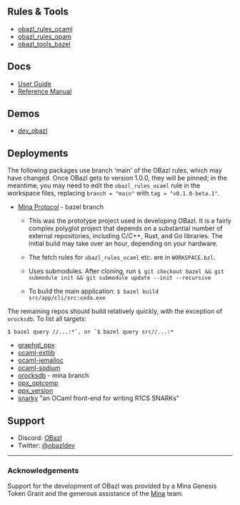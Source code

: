 ## Rules & Tools

* [obazl_rules_ocaml](https://github.com/obazl/rules_ocaml)
* [obazl_rules_opam](https://github.com/obazl/rules_opam)
* [obazl_tools_bazel](https://github.com/obazl/tools_bazel)

## Docs

* [User Guide](ug/index.md)
* [Reference Manual](refman/index.md)

## Demos

* [dev_obazl](https://github.com/obazl/dev_obazl)

## Deployments

The following packages use branch 'main' of the OBazl rules, which may
have changed. Once OBazl gets to version 1.0.0, they will be pinned; in
the meantime, you may need to edit the `obazl_rules_ocaml` rule in the
workspace files, replacing `branch = "main"` with `tag =
"v0.1.0-beta.1"`.

* [Mina Protocol](https://github.com/MinaProtocol/mina/tree/bazel) - bazel branch

  * This was the prototype project used in developing OBazl. It is a
    fairly complex polyglot project that depends on a substantial
    number of external repositories, including C/C++, Rust, and Go
    libraries. The initial build may take over an hour, depending on
    your hardware.

  * The fetch rules for `obazl_rules_ocaml` etc. are in `WORKSPACE.bzl`.

  * Uses submodules. After cloning, run `$ git checkout bazel && git submodule init && git submodule update --init --recursive`

  * To build the main application: `$ bazel build src/app/cli/src:coda.exe`

The remaining repos should build relatively quickly, with the exception of `orocksdb`. To list all targets:

```$ bazel query //...:*`, or `$ bazel query src//...:*```

* [graphql_ppx](https://github.com/o1-labs/graphql_ppx)
* [ocaml-extlib](https://github.com/MinaProtocol/ocaml-extlib)
* [ocaml-jemalloc](git@github.com:obazl/ocaml-jemalloc.git)
* [ocaml-sodium](https://github.com/minatools/ocaml-sodium)
* [orocksdb](https://github.com/minatools/orocksdb/tree/mina) - mina branch
* [ppx_optcomp](https://github.com/MinaProtocol/ppx_optcomp)
* [ppx_version](https://github.com/o1-labs/ppx_version)
* [snarky](https://github.com/o1-labs/snarky) "an OCaml front-end for writing R1CS SNARKs"

## Support
* Discord: [OBazl](https://discord.gg/PHSAW5DUva)
* Twitter: [@obazldev](https://twitter.com/obazldev)

----

### Acknowledgements

Support for the development of OBazl was provided by a Mina Genesis
Token Grant and the generous assistance of the [Mina](https://minaprotocol.com/) team.